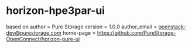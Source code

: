 # horizon-hpe3par-ui
based on 
author = Pure Storage
version = 1.0.0
author_email = openstack-dev@purestorage.com
home-page = https://github.com/PureStorage-OpenConnect/horizon-pure-ui
